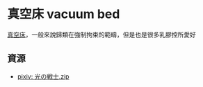 真空床 vacuum bed
===

[真空床](https://en.wikipedia.org/wiki/Vacuum_bed)，一般來說歸類在強制拘束的範疇，但是也是很多乳膠控所愛好


## 資源

- [pixiv: 光の戦士.zip](https://www.pixiv.net/artworks/79369194)